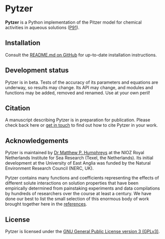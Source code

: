 # Pytzer

**Pytzer** is a Python implementation of the Pitzer model for chemical activities in aqueous solutions ([P91](refs/#P91)).

## Installation

Consult the [README.md on GitHub](https://github.com/mvdh7/pytzer/tree/jax#pytzer) for up-to-date installation instructions.

## Development status

Pytzer is in beta.  Tests of the accuracy of its parameters and equations are underway, so results may change.  Its API may change, and modules and functions may be added, removed and renamed.  Use at your own peril!

## Citation

A manuscript describing Pytzer is in preparation for publication.  Please check back here or [get in touch](https://mvdh.xyz/contact) to find out how to cite Pytzer in your work.

## Acknowledgements

Pytzer is maintained by [Dr Matthew P. Humphreys](https://www.nioz.nl/en/about/organisation/staff/matthew-humphreys) at the NIOZ Royal Netherlands Institute for Sea Research (Texel, the Netherlands).  Its initial development at the University of East Anglia was funded by the Natural Environment Research Council (NERC, UK).

Pytzer contains many functions and coefficients representing the effects of different solute interactions on solution properties that have been empirically determined from painstaking experiments and data compilations by hundreds of researchers over the course at least a century.  We have done our best to list the small selection of this enormous body of work brought together here in the [references](refs).

## License

Pytzer is licensed under the [GNU General Public License version 3 (GPLv3)](https://www.gnu.org/licenses/gpl-3.0.en.html).
